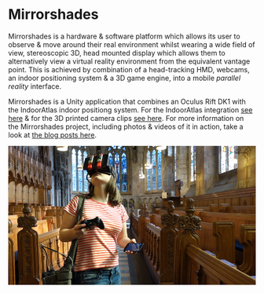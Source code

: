 # Mirrorshades

Mirrorshades is a hardware & software platform which allows its user to observe & move around their real environment whilst wearing a wide field of view, stereoscopic 3D, head mounted display which allows them to alternatively view a virtual reality environment from the equivalent vantage point. This is achieved by combination of a head-tracking HMD, webcams, an indoor positioning system & a 3D game engine, into a mobile *parallel reality* interface.

Mirrorshades is a Unity application that combines an Oculus Rift DK1 with the IndoorAtlas indoor positiong system. For the IndoorAtlas integration [see here](https://github.com/CJ-Davies/IndoorAtlas_SQL_uploader) & for the 3D printed camera clips [see here](https://github.com/CJ-Davies/Oculus-Rift-DK1-camera-mounts). 
For more information on the Mirrorshades project, including photos & videos of it in action, take a look at [the blog posts here](http://cjdavies.org/?cat=136).

![Mirrorshades in use](preview.jpg?raw=true "Mirrorshades in use")
